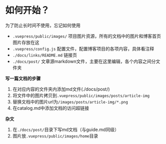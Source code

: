 # 如何开始？

为了防止长时间不使用，忘记如何使用
- `.vuepress/public/images/` 项目图片资源，所有的文档中的图片和博客首页图片存放在这
- `.vuepress/config.js` 配置文件，配置博客项目的各项内容，具体看注释
- `./docs/links/README.md` 链接页
- `./docs/post/` 文章源markdown文件，主要在这里编辑，各个内容之间分文件夹

**写一篇文档的步骤**
1. 在对应内容的文件夹内添加md文件(./docs/post/)
2. 将文件中的图片拷贝到`.vuepress/public/images/posts/article-img`
3. 替换文档中的图片url为`/images/posts/article-img/*.png`
4. 在catalog.md中添加文档的访问超链接

**杂文**
1. 在`./docs/post/`目录下写md文档（与guide.md同级）
2. 图片放`.vuepress/public/images/home`目录
